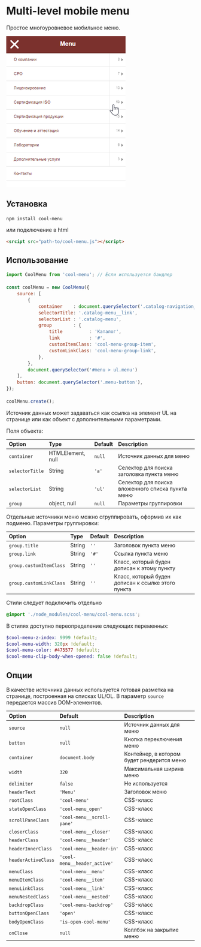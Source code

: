 # Multi-level mobile menu 

Простое многоуровневое мобильное меню.

![Скриншот](screen.png)

## Установка

```
npm install cool-menu
```

или подключение в html

```html
<srcipt src="path-to/cool-menu.js"></script>
```

## Использование

```javascript
import CoolMenu from 'cool-menu'; // Если используется бандлер

const coolMenu = new CoolMenu({
    source: [
        {
            container    : document.querySelector('.catalog-navigation__dropdown > ul'),
            selectorTitle: '.catalog-menu__link',
            selectorList : '.catalog-menu',
            group        : {
                title          : 'Каталог',
                link           : '#',
                customItemClass: 'cool-menu-group-item',
                customLinkClass: 'cool-menu-group-link',
            },
        },
        document.querySelector('#menu > ul.menu')
    ],
    button: document.querySelector('.menu-button'),
});

coolMenu.create();
``` 

Источник данных может задаваться как ссылка на элемент UL на странице или как объект с дополнительными параметрами.

Поля объекта:

| Option | Type | Default | Description
|:---|:---|:---|:---|
| `container` | HTMLElement, null | `null` | Источник данных для меню
| `selectorTitle` | String | `'a'` | Селектор для поиска заголовка пункта меню
| `selectorList` | String | `'ul'` | Селектор для поиска вложенного списка пункта меню
| `group` | object, null| `null` | Параметры группировки

Отдельные источники меню можно сгруппировать, оформив их как подменю. Параметры группировки:

| Option | Type | Default | Description
|:---|:---|:---|:---|
| `group.title` | String | `''` | Заголовок пункта меню
| `group.link` | String | `'#'` | Ссылка пункта меню
| `group.customItemClass` | String | `''` | Класс, который буден дописан к этому пункту
| `group.customLinkClass` | String | `''` | Класс, который буден дописан к ссылке этого пункта

Стили следует подключить отдельно

```scss
@import './node_modules/cool-menu/cool-menu.scss';
```

В стилях доступно переопределение следующих переменных:

```scss
$cool-menu-z-index: 9999 !default;
$cool-menu-width: 320px !default;
$cool-menu-color: #475577 !default;
$cool-menu-clip-body-when-opened: false !default;
```

## Опции

В качестве источника данных используется готовая разметка на странице, построенная на списках UL/OL. В параметр `source` передается массив DOM-элементов.

| Option | Default | Description
|:---|:---|:---|
| `source` | `null` | Источник данных для меню
| `button` | `null` | Кнопка переключения меню
| `container` | `document.body` | Контейнер, в котором будет рендерится меню
| `width` | `320` | Максимальная ширина меню
| `delimiter` | `false` | Не используется
| `headerText` | `'Menu'` | Заголовок меню
| `rootClass` | `'cool-menu'` | CSS-класс
| `stateOpenClass` | `'cool-menu_open'` | CSS-класс
| `scrollPaneClass` | `'cool-menu__scroll-pane'` | CSS-класс
| `closerClass` | `'cool-menu__closer'` | CSS-класс
| `headerClass` | `'cool-menu__header'` | CSS-класс
| `headerInnerClass` | `'cool-menu__header-in'` | CSS-класс
| `headerActiveClass` | `'cool-menu__header_active'` | CSS-класс
| `menuClass` | `'cool-menu__menu'` | CSS-класс
| `menuItemClass` | `'cool-menu__item'` | CSS-класс
| `menuLinkClass` | `'cool-menu__link'` | CSS-класс
| `menuNestedClass` | `'cool-menu__nested'` | CSS-класс
| `backdropClass` | `'cool-menu-backdrop'` | CSS-класс
| `buttonOpenClass` | `'open'` | CSS-класс
| `bodyOpenClass` | `'is-open-cool-menu'` | CSS-класс
| `onClose` | `null` | Коллбэк на закрытие меню
